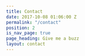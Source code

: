 ```yaml
---
title: Contact
date: 2017-10-08 01:06:00 Z
permalink: "/contact"
position: 2
is_nav_page: true
page_heading: Give me a buzz
layout: contact
---
```


